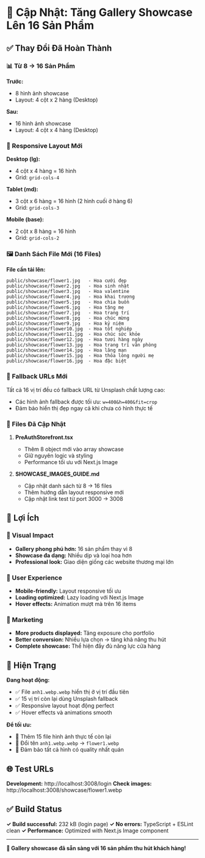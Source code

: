 # 🎉 Cập Nhật: Tăng Gallery Showcase Lên 16 Sản Phẩm

## ✅ Thay Đổi Đã Hoàn Thành

### 📊 Từ 8 → 16 Sản Phẩm

**Trước:**

- 8 hình ảnh showcase
- Layout: 4 cột x 2 hàng (Desktop)

**Sau:**

- 16 hình ảnh showcase
- Layout: 4 cột x 4 hàng (Desktop)

### 🎨 Responsive Layout Mới

**Desktop (lg):**

- 4 cột x 4 hàng = 16 hình
- Grid: `grid-cols-4`

**Tablet (md):**

- 3 cột x 6 hàng = 16 hình (2 hình cuối ở hàng 6)
- Grid: `grid-cols-3`

**Mobile (base):**

- 2 cột x 8 hàng = 16 hình
- Grid: `grid-cols-2`

### 🖼️ Danh Sách File Mới (16 Files)

**File cần tải lên:**

```
public/showcase/flower1.jpg   - Hoa cưới đẹp
public/showcase/flower2.jpg   - Hoa sinh nhật
public/showcase/flower3.jpg   - Hoa valentine
public/showcase/flower4.jpg   - Hoa khai trương
public/showcase/flower5.jpg   - Hoa chia buồn
public/showcase/flower6.jpg   - Hoa tặng mẹ
public/showcase/flower7.jpg   - Hoa trang trí
public/showcase/flower8.jpg   - Hoa chúc mừng
public/showcase/flower9.jpg   - Hoa kỷ niệm
public/showcase/flower10.jpg  - Hoa tốt nghiệp
public/showcase/flower11.jpg  - Hoa chúc sức khỏe
public/showcase/flower12.jpg  - Hoa tươi hàng ngày
public/showcase/flower13.jpg  - Hoa trang trí văn phòng
public/showcase/flower14.jpg  - Hoa lãng mạn
public/showcase/flower15.jpg  - Hoa thỏa lòng người mẹ
public/showcase/flower16.jpg  - Hoa đặc biệt
```

### 🔗 Fallback URLs Mới

Tất cả 16 vị trí đều có fallback URL từ Unsplash chất lượng cao:

- Các hình ảnh fallback được tối ưu: `w=400&h=400&fit=crop`
- Đảm bảo hiển thị đẹp ngay cả khi chưa có hình thực tế

### 📂 Files Đã Cập Nhật

1. **PreAuthStorefront.tsx**

   - Thêm 8 object mới vào array showcase
   - Giữ nguyên logic và styling
   - Performance tối ưu với Next.js Image

2. **SHOWCASE_IMAGES_GUIDE.md**
   - Cập nhật danh sách từ 8 → 16 files
   - Thêm hướng dẫn layout responsive mới
   - Cập nhật link test từ port 3000 → 3008

## 🎯 Lợi Ích

### 🎨 Visual Impact

- **Gallery phong phú hơn:** 16 sản phẩm thay vì 8
- **Showcase đa dạng:** Nhiều dịp và loại hoa hơn
- **Professional look:** Giao diện giống các website thương mại lớn

### 📱 User Experience

- **Mobile-friendly:** Layout responsive tối ưu
- **Loading optimized:** Lazy loading với Next.js Image
- **Hover effects:** Animation mượt mà trên 16 items

### 🚀 Marketing

- **More products displayed:** Tăng exposure cho portfolio
- **Better conversion:** Nhiều lựa chọn → tăng khả năng thu hút
- **Complete showcase:** Thể hiện đầy đủ năng lực cửa hàng

## 🔧 Hiện Trạng

**Đang hoạt động:**

- ✅ File `anh1.webp.webp` hiển thị ở vị trí đầu tiên
- ✅ 15 vị trí còn lại dùng Unsplash fallback
- ✅ Responsive layout hoạt động perfect
- ✅ Hover effects và animations smooth

**Để tối ưu:**

- 📁 Thêm 15 file hình ảnh thực tế còn lại
- 🔄 Đổi tên `anh1.webp.webp` → `flower1.webp`
- 🎨 Đảm bảo tất cả hình có quality nhất quán

## 🌐 Test URLs

**Development:** http://localhost:3008/login
**Check images:** http://localhost:3008/showcase/flower1.webp

## ✅ Build Status

**✓ Build successful:** 232 kB (login page)
**✓ No errors:** TypeScript + ESLint clean
**✓ Performance:** Optimized with Next.js Image component

---

**🎉 Gallery showcase đã sẵn sàng với 16 sản phẩm thu hút khách hàng!**
